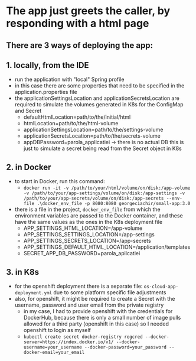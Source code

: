 # The app just greets the caller, by responding with a html page

## There are 3 ways of deploying the app:

## 1. locally, from the IDE 
   * run the application with "local" Spring profile 
   * in this case there are some properties that need to be specified in the application.properties file
   * the applicationSettingsLocation and applicationSecretsLocation are required to simulate the volumes generated in K8s for the ConfigMap and Secret
     * defaultHtmlLocation=path/to/the/initial/html
     * htmlLocation=path/to/the/html-volume
     * applicationSettingsLocation=path/to/the/settings-volume
     * applicationSecretsLocation=path/to/the/secrets-volume
     * appDBPassword=parola_applicatiei -> there is no actual DB this is just to simulate a secret being read from the Secret object in K8s
    
## 2. in Docker
   * to start in Docker, run this command:
     * `docker run -it -v /path/to/your/html/volume/on/disk:/app-volume -v /path/to/your/app-settings/volume/on/disk:/app-settings -v /path/to/your/app-secrets/volume/on/disk:/app-secrets --env-file .\docker_env_file -p 8080:8080 georgeciachir/small-app:3.0` 
   * there is a file in the project, `docker_env_file` from which the environment variables are passed to the Docker container, and these have the same values as the ones in the K8s deployment file
     * APP_SETTINGS_HTML_LOCATION=/app-volume
     * APP_SETTINGS_SETTINGS_LOCATION=/app-settings
     * APP_SETTINGS_SECRETS_LOCATION=/app-secrets
     * APP_SETTINGS_DEFAULT_HTML_LOCATION=/application/templates
     * SECRET_APP_DB_PASSWORD=parola_aplicatiei

## 3. in K8s
   * for the openshift deployment there is a separate file: `os-cloud-app-deployment.yml` due to some platform specific file adjustments
   * also, for openshift, it might be required to create a Secret with the username, password and user email from the private registry
     * in my case, I had to provide openshift with the credentials for DockerHub, because there is only a small number of image pulls allowed for a third party (openshift in this case) so I needed openshift to login as myself
     * `kubectl create secret docker-registry regcred --docker-server=https://index.docker.io/v1/ --docker-username=your_username --docker-password=your_password --docker-email=your_email`

